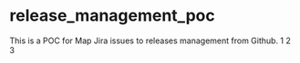 # release_management_poc
This is a POC for Map Jira issues to releases management from Github.
1
2
3
